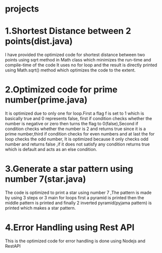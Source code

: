 # projects

# 1.Shortest Distance between 2 points(dist.java)

  I have provided the optimized code for shortest distance between two points using sqrt method in Math class which minimizes the run-time and compile-time of the code
  It uses no for loop and  the result is directly printed using Math.sqrt() method which optimizes the code to the extent.
  
 # 2.Optimized code for prime number(prime.java)
 
 It is optimized due to only one for loop.First a flag f is set to 1 which is basically true and 0 represents false, first if condition checks whether the number is negative or zero then turns the flag to 0(false),Second if condition checks whether the number is 2 and returns true since it is a prime number,third if condition checks for even numbers and at last the for loop checks the odd number, It is optimized because it only checks odd number and returns false ,if it does not satisfy any condition returns true which is default and acts as an else condition.

# 3.Generate a star pattern using number 7(star.java)

The code is optimized to print a star using number 7 ,The pattern is made by using 3 steps or 3 main for loops first a pyramid is printed then the middle pattern is printed and finally 2 inverted pyramid(pyjama pattern) is printed which makes a star pattern.

# 4.Error Handling using Rest API

  This is the optimized code for error handling is done using Nodejs and RestAPI
